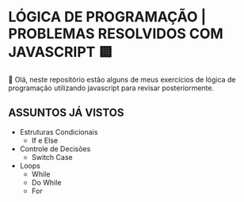 # LÓGICA DE PROGRAMAÇÃO | PROBLEMAS RESOLVIDOS COM JAVASCRIPT 🟨

👋 Olá, neste repositório estão alguns de meus exercícios de lógica de programação utilizando javascript para revisar posteriormente.

## ASSUNTOS JÁ VISTOS

- Estruturas Condicionais
    - If e Else
- Controle de Decisões
    - Switch Case
- Loops
    - While
    - Do While
    - For
